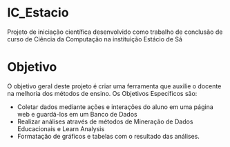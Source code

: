# IC_Estacio
Projeto de iniciação científica desenvolvido como trabalho de conclusão de curso de Ciência da Computação na instituição Estácio de Sá

# Objetivo
O objetivo geral deste projeto é criar uma ferramenta que auxilie o docente na melhoria dos métodos de ensino.
Os Objetivos Específicos são:
* Coletar dados mediante ações e interações do aluno em uma página web e guardá-los em um Banco de Dados
* Realizar análises através de métodos de Mineração de Dados Educacionais e Learn Analysis
* Formatação de gráficos e tabelas com o resultado das análises.
